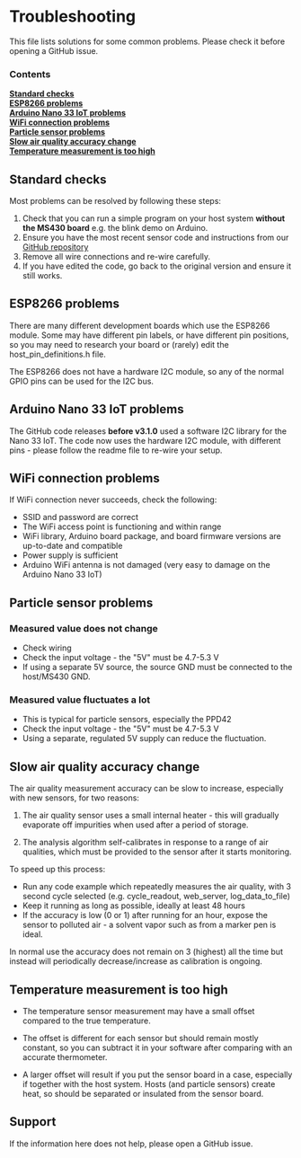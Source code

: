 # Troubleshooting

<!-- PLEASE NOTE: this document is formatted in Markdown and is best read using a suitable viewer -->

This file lists solutions for some common problems. Please check it before opening a GitHub issue.

### Contents
**[Standard checks](#standard-checks)**<br>
**[ESP8266 problems](#esp8266-problems)**<br>
**[Arduino Nano 33 IoT problems](#arduino-nano-33-iot-problems)**<br>
**[WiFi connection problems](#wifi-connection-problems)**<br>
**[Particle sensor problems](#particle-sensor-problems)**<br>
**[Slow air quality accuracy change](#slow-air-quality-accuracy-change)**<br>
**[Temperature measurement is too high](#temperature-measurement-is-too-high)**<br>


## Standard checks

Most problems can be resolved by following these steps:

1. Check that you can run a simple program on your host system **without the MS430 board** e.g. the blink demo on Arduino.
2. Ensure you have the most recent sensor code and instructions from our [GitHub repository](https://www.github.com/metriful/sensor)
3. Remove all wire connections and re-wire carefully.
4. If you have edited the code, go back to the original version and ensure it still works.


## ESP8266 problems

There are many different development boards which use the ESP8266 module. Some may have different pin labels, or have different pin positions, so you may need to research your board or (rarely) edit the host_pin_definitions.h file.

The ESP8266 does not have a hardware I2C module, so any of the normal GPIO pins can be used for the I2C bus. 


## Arduino Nano 33 IoT problems

The GitHub code releases **before v3.1.0** used a software I2C library for the Nano 33 IoT. The code now uses the hardware I2C module, with different pins - please follow the readme file to re-wire your setup.


## WiFi connection problems

If WiFi connection never succeeds, check the following:
* SSID and password are correct
* The WiFi access point is functioning and within range
* WiFi library, Arduino board package, and board firmware versions are up-to-date and compatible
* Power supply is sufficient
* Arduino WiFi antenna is not damaged (very easy to damage on the Arduino Nano 33 IoT)


## Particle sensor problems

### Measured value does not change
* Check wiring 
* Check the input voltage - the "5V" must be 4.7-5.3 V
* If using a separate 5V source, the source GND must be connected to the host/MS430 GND.

### Measured value fluctuates a lot
* This is typical for particle sensors, especially the PPD42
* Check the input voltage - the "5V" must be 4.7-5.3 V
* Using a separate, regulated 5V supply can reduce the fluctuation.


## Slow air quality accuracy change

The air quality measurement accuracy can be slow to increase, especially with new sensors, for two reasons:

1. The air quality sensor uses a small internal heater - this will gradually evaporate off impurities when used after a period of storage. 

2. The analysis algorithm self-calibrates in response to a range of air qualities, which must be provided to the sensor after it starts monitoring.

To speed up this process:

* Run any code example which repeatedly measures the air quality, with 3 second cycle selected (e.g. cycle_readout, web_server, log_data_to_file)
* Keep it running as long as possible, ideally at least 48 hours
* If the accuracy is low (0 or 1) after running for an hour, expose the sensor to polluted air - a solvent vapor such as from a marker pen is ideal.

In normal use the accuracy does not remain on 3 (highest) all the time but instead will periodically decrease/increase as calibration is ongoing.


## Temperature measurement is too high

* The temperature sensor measurement may have a small offset compared to the true temperature.

* The offset is different for each sensor but should remain mostly constant, so you can subtract it in your software after comparing with an accurate thermometer.

* A larger offset will result if you put the sensor board in a case, especially if together with the host system. Hosts (and particle sensors) create heat, so should be separated or insulated from the sensor board. 



## Support

If the information here does not help, please open a GitHub issue.

